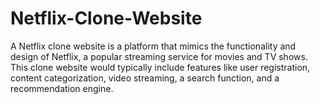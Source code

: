 # Netflix-Clone-Website
A Netflix clone website is a platform that mimics the functionality and design of Netflix, a popular streaming service for movies and TV shows. This clone website would typically include features like user registration, content categorization, video streaming, a search function, and a recommendation engine.
